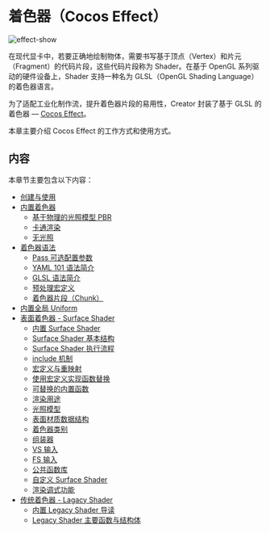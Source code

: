 # 着色器（Cocos Effect）

![effect-show](img/effect-show.jpg)

在现代显卡中，若要正确地绘制物体，需要书写基于顶点（Vertex）和片元（Fragment）的代码片段，这些代码片段称为 Shader。在基于 OpenGL 系列驱动的硬件设备上，Shader 支持一种名为 GLSL（OpenGL Shading Language）的着色器语言。

为了适配工业化制作流，提升着色器片段的易用性，Creator 封装了基于 GLSL 的着色器 — [Cocos Effect](./effect-syntax.md)。

本章主要介绍 Cocos Effect 的工作方式和使用方式。

## 内容

本章节主要包含以下内容：

- [创建与使用](effect-inspector.md)
- [内置着色器](effect-builtin.md)
    - [基于物理的光照模型 PBR](effect-builtin-pbr.md)
    - [卡通渲染](effect-builtin-toon.md)
    - [无光照](effect-builtin-unlit.md)
- [着色器语法](effect-syntax.md)
    - [Pass 可选配置参数](pass-parameter-list.md)
    - [YAML 101 语法简介](yaml-101.md)
    - [GLSL 语法简介](glsl.md)
    - [预处理宏定义](macros.md)
    - [着色器片段（Chunk）](effect-chunk-index.md)
- [内置全局 Uniform](uniform.md)
- [表面着色器 - Surface Shader](surface-shader.md)
    - [内置 Surface Shader](./surface-shader/builtin-surface-shader.md)
    - [Surface Shader 基本结构](./surface-shader/surface-shader-structure.md)
    - [Surface Shader 执行流程](./surface-shader/shader-code-flow.md)
    - [include 机制](./surface-shader/includes.md)
    - [宏定义与重映射](./surface-shader/macro-remapping.md)
    - [使用宏定义实现函数替换](./surface-shader/function-replace.md)
    - [可替换的内置函数](./surface-shader/surface-function.md)
    - [渲染用途](./surface-shader/render-usage.md)
    - [光照模型](./surface-shader/lighting-mode.md)
    - [表面材质数据结构](./surface-shader/surface-data-struct.md)
    - [着色器类别](./surface-shader/shader-stage.md)
    - [组装器](./surface-shader/shader-assembly.md)
    - [VS 输入](./surface-shader/vs-input.md)
    - [FS 输入](./surface-shader/fs-input.md)
    - [公共函数库](./surface-shader/common-functions.md)
    - [自定义 Surface Shader](./surface-shader/customize-surface-shader.md)
    - [渲染调式功能](./surface-shader/rendering-debug-view.md)
- [传统着色器 - Lagacy Shader](./legacy-shader/legacy-shader.md)
    - [内置 Legacy Shader 导读](./legacy-shader/legacy-shader-builtins.md)
    - [Legacy Shader 主要函数与结构体](./legacy-shader/legacy-shader-func-struct.md)
